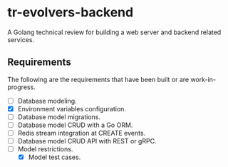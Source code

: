 # tr-evolvers-backend

A Golang technical review for building a web server and backend related services.

## Requirements

The following are the requirements that have been built or are work-in-progress.

 - [ ] Database modeling.
 - [x] Environment variables configuration.
 - [ ] Database model migrations.
 - [ ] Database model CRUD with a Go ORM.
 - [ ] Redis stream integration at CREATE events.
 - [ ] Database model CRUD API with REST or gRPC.
 - [ ] Model restrictions.
    - [x] Model test cases.
